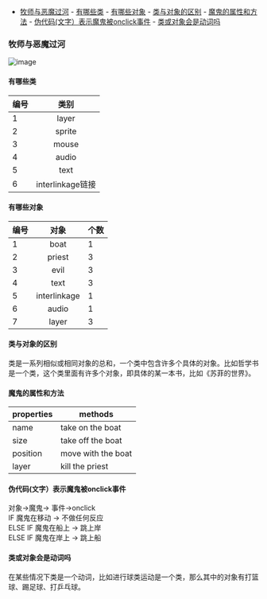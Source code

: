 - [牧师与恶魔过河](#%E7%89%A7%E5%B8%88%E4%B8%8E%E6%81%B6%E9%AD%94%E8%BF%87%E6%B2%B3)
        - [有哪些类](#%E6%9C%89%E5%93%AA%E4%BA%9B%E7%B1%BB)
        - [有哪些对象](#%E6%9C%89%E5%93%AA%E4%BA%9B%E5%AF%B9%E8%B1%A1)
        - [类与对象的区别](#%E7%B1%BB%E4%B8%8E%E5%AF%B9%E8%B1%A1%E7%9A%84%E5%8C%BA%E5%88%AB)
        - [魔鬼的属性和方法](#%E9%AD%94%E9%AC%BC%E7%9A%84%E5%B1%9E%E6%80%A7%E5%92%8C%E6%96%B9%E6%B3%95)
        - [伪代码(文字）表示魔鬼被onclick事件](#%E4%BC%AA%E4%BB%A3%E7%A0%81%E6%96%87%E5%AD%97%E8%A1%A8%E7%A4%BA%E9%AD%94%E9%AC%BC%E8%A2%ABonclick%E4%BA%8B%E4%BB%B6)
        - [类或对象会是动词吗](#%E7%B1%BB%E6%88%96%E5%AF%B9%E8%B1%A1%E4%BC%9A%E6%98%AF%E5%8A%A8%E8%AF%8D%E5%90%97)
### 牧师与恶魔过河

![image](http://m.qpic.cn/psb?/V12BUkXq4Y4X3I/7dtXD0vw3c.Mxk1IyQcoOm8.*V2Qbs60HMB*w8BOCaA!/b/dDYBAAAAAAAA&bo=PQNjAj0DYwIRBzA!&rf=viewer_4)


#### 有哪些类

|编号|类别|  
|------| :------: |
|1|layer|
|2|sprite|
|3|mouse|
|4|audio|
|5|text|
|6|interlinkage链接|


#### 有哪些对象

|编号|对象|个数|
|------|:------:|------|
|1|boat|1|
|2|priest|3|
|3|evil|3|
|4|text|3|
|5|interlinkage|1|
|6|audio|1|
|7|layer|3|

#### 类与对象的区别  

类是一系列相似或相同对象的总和，一个类中包含许多个具体的对象。比如哲学书是一个类，这个类里面有许多个对象，即具体的某一本书，比如《苏菲的世界》。


#### 魔鬼的属性和方法

|properties|methods|
|------|------|
|name|take on the boat|
|size|take off the boat|
|position|move with the boat|
|layer|kill the priest|

#### 伪代码(文字）表示魔鬼被onclick事件


对象->魔鬼->
事件->onclick  
IF 魔鬼在移动 -> 不做任何反应  
ELSE IF 魔鬼在船上 -> 跳上岸  
ELSE IF 魔鬼在岸上 -> 跳上船

#### 类或对象会是动词吗

在某些情况下类是一个动词，比如进行球类运动是一个类，那么其中的对象有打篮球、踢足球、打乒乓球。



